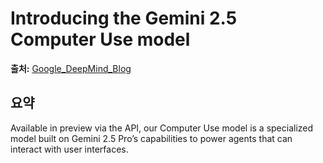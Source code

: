 # Introducing the Gemini 2.5 Computer Use model

**출처:** [Google_DeepMind_Blog](https://deepmind.google/discover/blog/introducing-the-gemini-2-5-computer-use-model/)

## 요약
Available in preview via the API, our Computer Use model is a specialized model built on Gemini 2.5 Pro’s capabilities to power agents that can interact with user interfaces.
